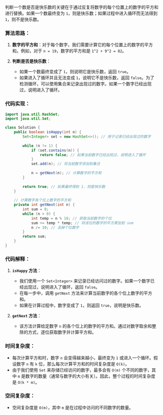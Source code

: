 判断一个数是否是快乐数的关键在于通过反复将数字的每个位置上的数字的平方和进行替换。如果一个数最终变为 `1`，则是快乐数；如果过程中进入循环而无法得到 `1`，则不是快乐数。

### 算法思路：

1. **数字的平方和**：对于每个数字，我们需要计算它的每个位置上的数字的平方和。例如，对于 `n = 19`，数字的平方和是 `1^2 + 9^2 = 82`。
   
2. **判断是否是快乐数**：
    - 如果一个数最终变成了 `1`，则说明它是快乐数，返回 `true`。
    - 如果进入了循环并且无法变成 `1`，说明它不是快乐数，返回 `false`。为了检测循环，可以使用集合来记录出现过的数字。如果一个数字已经出现过，说明进入了循环。

### 代码实现：

```java
import java.util.HashSet;
import java.util.Set;

class Solution {
    public boolean isHappy(int n) {
        Set<Integer> set = new HashSet<>(); // 用于记录已经出现过的数字
        
        while (n != 1) {
            if (set.contains(n)) {
                return false; // 如果当前数字已经出现过，说明进入了循环
            }
            set.add(n); // 将当前数字添加到集合
            
            n = getNext(n); // 计算数字的平方和
        }
        
        return true; // 如果最终得到 1，则是快乐数
    }
    
    // 计算数字各个位上数字的平方和
    private int getNext(int n) {
        int sum = 0;
        while (n > 0) {
            int temp = n % 10; // 获取当前数字的个位
            sum += temp * temp; // 将该位的数字的平方累加到 sum
            n /= 10; // 去掉个位数字
        }
        return sum;
    }
}
```

### 代码解释：

1. **`isHappy` 方法**：  
   - 我们使用一个 `Set<Integer>` 来记录已经访问过的数字。如果一个数字已经出现过，说明进入了循环，返回 `false`。
   - 在每一步中，调用 `getNext` 方法来计算当前数字的各个位上数字的平方和。
   - 如果在计算过程中，数字变成了 `1`，则返回 `true`，说明是快乐数。

2. **`getNext` 方法**：  
   - 该方法计算给定数字 `n` 的各个位上的数字的平方和。通过对数字取余和整除的方式，逐位获取数字并计算平方和。

### 时间复杂度：
- 每次计算平方和时，数字 `n` 会变得越来越小，最终变为 `1` 或进入一个循环。假设数字 `n` 有 `k` 位，那么每次计算平方和的时间复杂度是 `O(k)`。
- 由于我们使用 `Set` 来存储已经访问的数字，最多会有 `O(m)` 个不同的数字，其中 `m` 是数字的数量（通常与数字的大小有关）。因此，整个过程的时间复杂度是 `O(k * m)`。

### 空间复杂度：
- 空间复杂度是 `O(m)`，其中 `m` 是在过程中访问的不同数字的数量。